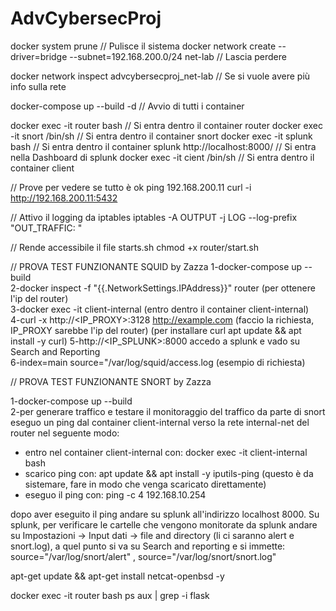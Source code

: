# AdvCybersecProj

docker system prune // Pulisce il sistema 
docker network create --driver=bridge --subnet=192.168.200.0/24 net-lab  // Lascia perdere 

docker network inspect advcybersecproj_net-lab  // Se si vuole avere più info sulla rete

docker-compose up --build -d // Avvio di tutti i container


docker exec -it router bash // Si entra dentro il container router
docker exec -it snort /bin/sh // Si entra dentro il container snort
docker exec -it splunk bash // Si entra dentro il container splunk
http://localhost:8000/  // Si entra nella Dashboard di splunk
docker exec -it cient /bin/sh // Si entra dentro il container client

// Prove per vedere se tutto è ok
ping 192.168.200.11
curl -i http://192.168.200.11:5432

// Attivo il logging da iptables
iptables -A OUTPUT -j LOG --log-prefix "OUT_TRAFFIC: "

// Rende accessibile il file starts.sh
chmod +x router/start.sh

// PROVA TEST FUNZIONANTE SQUID by Zazza
1-docker-compose up --build  
2-docker inspect -f "{{.NetworkSettings.IPAddress}}" router (per ottenere l'ip del router)  
3-docker exec -it client-internal (entro dentro il container client-internal)  
4-curl -x http://<IP_PROXY>:3128 http://example.com (faccio la richiesta, IP_PROXY sarebbe l'ip del router)  (per installare curl apt update && apt install -y curl)
5-http://<IP_SPLUNK>:8000 accedo a splunk e vado su Search and Reporting  
6-index=main source="/var/log/squid/access.log (esempio di richiesta)  

// PROVA TEST FUNZIONANTE SNORT by Zazza

1-docker-compose up --build  
2-per generare traffico e testare il monitoraggio del traffico da parte di snort eseguo un ping dal container client-internal verso la rete internal-net del router nel seguente modo:   
   - entro nel container client-internal con: docker exec -it client-internal bash  
   - scarico ping con: apt update && apt install -y iputils-ping (questo è da sistemare, fare in modo che venga scaricato   direttamente)  
   - eseguo il ping con: ping -c 4 192.168.10.254  

dopo aver eseguito il ping andare su splunk all'indirizzo localhost 8000. Su splunk, per verificare le cartelle che vengono monitorate da splunk andare su Impostazioni -> Input dati -> file and directory (li ci saranno alert e snort.log), a quel punto si va su Search and reporting e si immette: source="/var/log/snort/alert" , source="/var/log/snort/snort.log"   

apt-get update && apt-get install netcat-openbsd -y


docker exec -it router bash
ps aux | grep -i flask

